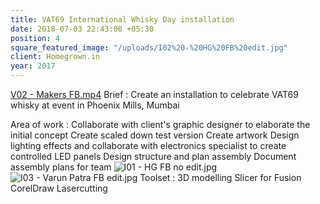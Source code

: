 ```yaml
---
title: VAT69 International Whisky Day installation
date: 2018-07-03 22:43:00 +05:30
position: 4
square_featured_image: "/uploads/I02%20-%20HG%20FB%20edit.jpg"
client: Homegrown.in
year: 2017
---
```


[V02 - Makers FB.mp4](/uploads/V02%20-%20Makers%20FB.mp4)
Brief : Create an installation to celebrate VAT69 whisky at event in Phoenix Mills, Mumbai

Area of work :
Collaborate with client's graphic designer to elaborate the initial concept
Create scaled down test version
Create artwork
Design lighting effects and collaborate with electronics specialist to create controlled LED panels
Design structure and plan assembly
Document assembly plans for team
![I01 - HG FB no edit.jpg](/uploads/I01%20-%20HG%20FB%20no%20edit.jpg)
![I03 - Varun Patra FB edit.jpg](/uploads/I03%20-%20Varun%20Patra%20FB%20edit.jpg)
Toolset :
3D modelling
Slicer for Fusion
CorelDraw
Lasercutting
